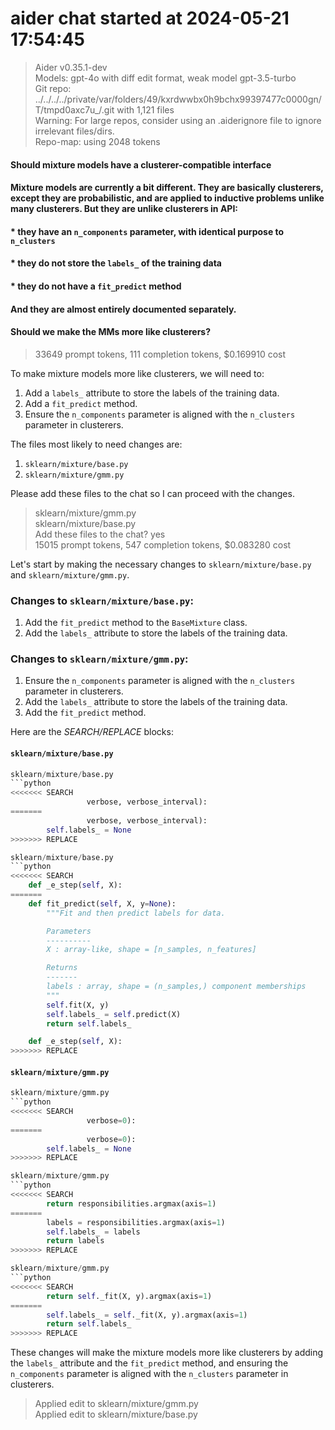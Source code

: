 
# aider chat started at 2024-05-21 17:54:45

> Aider v0.35.1-dev  
> Models: gpt-4o with diff edit format, weak model gpt-3.5-turbo  
> Git repo: ../../../../private/var/folders/49/kxrdwwbx0h9bchx99397477c0000gn/T/tmpd0axc7u_/.git with 1,121 files  
> Warning: For large repos, consider using an .aiderignore file to ignore irrelevant files/dirs.  
> Repo-map: using 2048 tokens  

#### Should mixture models have a clusterer-compatible interface  
#### Mixture models are currently a bit different. They are basically clusterers, except they are probabilistic, and are applied to inductive problems unlike many clusterers. But they are unlike clusterers in API:  
#### * they have an `n_components` parameter, with identical purpose to `n_clusters`  
#### * they do not store the `labels_` of the training data  
#### * they do not have a `fit_predict` method  
####   
#### And they are almost entirely documented separately.  
####   
#### Should we make the MMs more like clusterers?  
> 33649 prompt tokens, 111 completion tokens, $0.169910 cost  

To make mixture models more like clusterers, we will need to:

1. Add a `labels_` attribute to store the labels of the training data.
2. Add a `fit_predict` method.
3. Ensure the `n_components` parameter is aligned with the `n_clusters` parameter in clusterers.

The files most likely to need changes are:
1. `sklearn/mixture/base.py`
2. `sklearn/mixture/gmm.py`

Please add these files to the chat so I can proceed with the changes.

> sklearn/mixture/gmm.py  
> sklearn/mixture/base.py  
> Add these files to the chat? yes  
> 15015 prompt tokens, 547 completion tokens, $0.083280 cost  

Let's start by making the necessary changes to `sklearn/mixture/base.py` and `sklearn/mixture/gmm.py`.

### Changes to `sklearn/mixture/base.py`:
1. Add the `fit_predict` method to the `BaseMixture` class.
2. Add the `labels_` attribute to store the labels of the training data.

### Changes to `sklearn/mixture/gmm.py`:
1. Ensure the `n_components` parameter is aligned with the `n_clusters` parameter in clusterers.
2. Add the `labels_` attribute to store the labels of the training data.
3. Add the `fit_predict` method.

Here are the *SEARCH/REPLACE* blocks:

#### `sklearn/mixture/base.py`
```python
sklearn/mixture/base.py
```python
<<<<<<< SEARCH
                 verbose, verbose_interval):
=======
                 verbose, verbose_interval):
        self.labels_ = None
>>>>>>> REPLACE
```

```python
sklearn/mixture/base.py
```python
<<<<<<< SEARCH
    def _e_step(self, X):
=======
    def fit_predict(self, X, y=None):
        """Fit and then predict labels for data.

        Parameters
        ----------
        X : array-like, shape = [n_samples, n_features]

        Returns
        -------
        labels : array, shape = (n_samples,) component memberships
        """
        self.fit(X, y)
        self.labels_ = self.predict(X)
        return self.labels_

    def _e_step(self, X):
>>>>>>> REPLACE
```

#### `sklearn/mixture/gmm.py`
```python
sklearn/mixture/gmm.py
```python
<<<<<<< SEARCH
                 verbose=0):
=======
                 verbose=0):
        self.labels_ = None
>>>>>>> REPLACE
```

```python
sklearn/mixture/gmm.py
```python
<<<<<<< SEARCH
        return responsibilities.argmax(axis=1)
=======
        labels = responsibilities.argmax(axis=1)
        self.labels_ = labels
        return labels
>>>>>>> REPLACE
```

```python
sklearn/mixture/gmm.py
```python
<<<<<<< SEARCH
        return self._fit(X, y).argmax(axis=1)
=======
        self.labels_ = self._fit(X, y).argmax(axis=1)
        return self.labels_
>>>>>>> REPLACE
```

These changes will make the mixture models more like clusterers by adding the `labels_` attribute and the `fit_predict` method, and ensuring the `n_components` parameter is aligned with the `n_clusters` parameter in clusterers.

> Applied edit to sklearn/mixture/gmm.py  
> Applied edit to sklearn/mixture/base.py  
